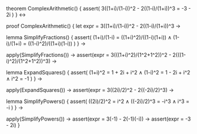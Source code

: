 theorem ComplexArithmetic() {
  assert(
    3((1+i)/(1-i))^2 - 2((1-i)/(1+i))^3 = -3 - 2i
  )
} ↔

proof ComplexArithmetic() {
  let expr = 3((1+i)/(1-i))^2 - 2((1-i)/(1+i))^3 →
  
  lemma SimplifyFractions() {
    assert(
      (1+i)/(1-i) = ((1+i)^2)/((1-i)(1+i)) ∧
      (1-i)/(1+i) = ((1-i)^2)/((1+i)(1-i))
    )
  } →
  
  apply(SimplifyFractions()) →
  assert(expr = 3(((1+i)^2)/(1^2+1^2))^2 - 2(((1-i)^2)/(1^2+1^2))^3) →
  
  lemma ExpandSquares() {
    assert(
      (1+i)^2 = 1 + 2i + i^2 ∧
      (1-i)^2 = 1 - 2i + i^2 ∧
      i^2 = -1
    )
  } →
  
  apply(ExpandSquares()) →
  assert(expr = 3((2i)/2)^2 - 2((-2i)/2)^3) →
  
  lemma SimplifyPowers() {
    assert(
      ((2i)/2)^2 = i^2 ∧
      ((-2i)/2)^3 = -i^3 ∧
      i^3 = -i
    )
  } →
  
  apply(SimplifyPowers()) →
  assert(expr = 3(-1) - 2(-1)(-i)) →
  assert(expr = -3 - 2i)
}